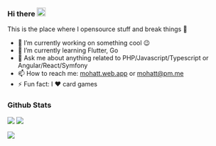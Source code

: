### Hi there <a href="https://www.gautamkrishnar.com/"><img src="https://media.giphy.com/media/hvRJCLFzcasrR4ia7z/giphy.gif" width="20px"></a>

This is the place where I opensource stuff and break things :rofl:

- 🔭 I’m currently working on something cool :wink:
- 🌱 I’m currently learning Flutter, Go
- 💬 Ask me about anything related to PHP/Javascript/Typescript or Angular/React/Symfony
- 📫 How to reach me: [mohatt.web.app](https://mohatt.web.app) or mohatt@pm.me
- ⚡ Fun fact: I :heart: card games

### Github Stats

[![](https://github-readme-stats.vercel.app/api?username=mohatt&count_private=true&show_icons=true&theme=graywhite&hide_border=true&custom_title=Activity)](https://github.com/anuraghazra/github-readme-stats) [![](https://github-readme-stats.vercel.app/api/top-langs/?username=mohatt&count_private=true&show_icons=true&theme=graywhite&hide_border=true&hide_title=&langs_count=8&layout=compact)](https://github.com/anuraghazra/github-readme-stats) 

![](https://hit.yhype.me/github/profile?user_id=348753)
